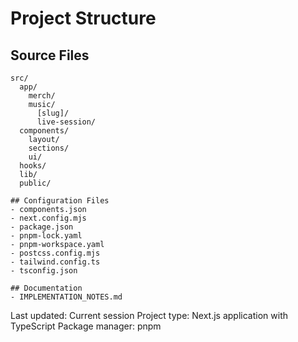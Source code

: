 # Project Structure

## Source Files

```
src/
  app/
    merch/
    music/
      [slug]/
      live-session/
  components/
    layout/
    sections/
    ui/
  hooks/
  lib/
  public/

## Configuration Files
- components.json
- next.config.mjs
- package.json
- pnpm-lock.yaml
- pnpm-workspace.yaml
- postcss.config.mjs
- tailwind.config.ts
- tsconfig.json

## Documentation
- IMPLEMENTATION_NOTES.md
```

Last updated: Current session
Project type: Next.js application with TypeScript
Package manager: pnpm
